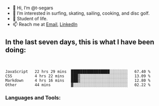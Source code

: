
- 👋 Hi, I’m @t-segars
- 👀 I’m interested in surfing, skating, sailing, cooking, and disc golf.
- 🌱 Student of life.
- 📫 Reach me at [Email](t.segars@outlook.com), [LinkedIn](https://www.linkedin.com/in/tim-segars/)
## In the last seven days, this is what I have been doing:
<br />
<!--START_SECTION:waka-->

```text
JavaScript   22 hrs 29 mins  █████████████████░░░░░░░░   67.40 %
CSS          4 hrs 22 mins   ███▒░░░░░░░░░░░░░░░░░░░░░   13.09 %
Markdown     4 hrs 16 mins   ███▒░░░░░░░░░░░░░░░░░░░░░   12.80 %
Other        44 mins         ▓░░░░░░░░░░░░░░░░░░░░░░░░   02.22 %
```

<!--END_SECTION:waka-->
### Languages and Tools:


